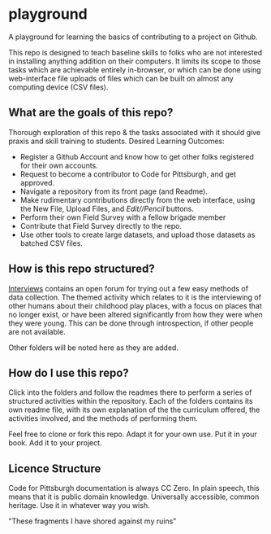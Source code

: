 # playground
A playground for learning the basics of contributing to a project on Github.

This repo is designed to teach baseline skills to folks who are not interested in installing anything addition on their computers. It limits its scope to those tasks which are achievable entirely in-browser, or which can be done using web-interface file uploads of files which can be built on almost any computing device (CSV files).

## What are the goals of this repo?

Thorough exploration of this repo & the tasks associated with it should give praxis and skill training to students. Desired Learning Outcomes:

* Register a Github Account and know how to get other folks registered for their own accounts.
* Request to become a contributor to Code for Pittsburgh, and get approved.
* Navigate a repository from its front page (and Readme).
* Make rudimentary contributions directly from the web interface, using the New File, Upload Files, and *Edit//Pencil* buttons.
* Perform their own Field Survey with a fellow brigade member
* Contribute that Field Survey directly to the repo.
* Use other tools to create large datasets, and upload those datasets as batched CSV files.

## How is this repo structured?

[Interviews](https://github.com/CodeForPittsburgh/playground/tree/master/Interviews) contains an open forum for trying out a few easy methods of data collection. The themed activity which relates to it is the interviewing of other humans about their childhood play places, with a focus on places that no longer exist, or have been altered significantly from how they were when they were young. This can be done through introspection, if other people are not available.

Other folders will be noted here as they are added.

## How do I use this repo?

Click into the folders and follow the readmes there to perform a series of structured activities within the repository. Each of the folders contains its own readme file, with its own explanation of the the curriculum offered, the activities involved, and the methods of performing them.

Feel free to clone or fork this repo. Adapt it for your own use. Put it in your book. Add it to your project.

## Licence Structure

Code for Pittsburgh documentation is always CC Zero. In plain speech, this means that it is public domain knowledge. Universally accessible, common heritage. Use it in whatever way you wish.

"These fragments I have shored against my ruins"